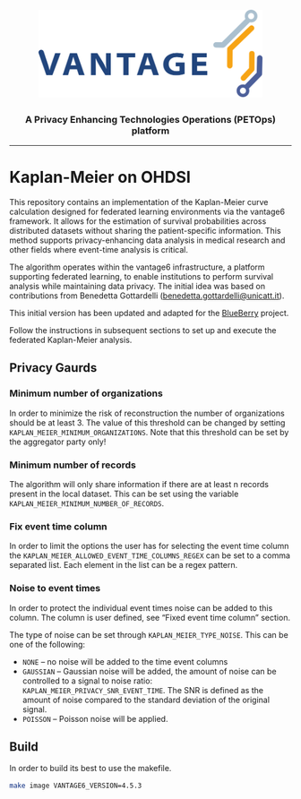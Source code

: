 <h1 align="center">
  <br>
  <a href="https://vantage6.ai"><img src="https://github.com/IKNL/guidelines/blob/master/resources/logos/vantage6.png?raw=true" alt="vantage6" width="400"></a>
</h1>

<h3 align=center>
    A Privacy Enhancing Technologies Operations (PETOps) platform
</h3>

--------------------
# Kaplan-Meier on OHDSI

This repository contains an implementation of the Kaplan-Meier curve calculation designed for federated learning environments via the vantage6 framework. It allows for the estimation of survival probabilities across distributed datasets without sharing the patient-specific information. This method supports privacy-enhancing data analysis in medical research and other fields where event-time analysis is critical.

The algorithm operates within the vantage6 infrastructure, a platform supporting federated learning, to enable institutions to perform survival analysis while maintaining data privacy. The initial idea was based on contributions from Benedetta Gottardelli (benedetta.gottardelli@unicatt.it).

This initial version has been updated and adapted for the [BlueBerry](https://euracan.eu/registries/blueberry/) project.

Follow the instructions in subsequent sections to set up and execute the federated Kaplan-Meier analysis.


## Privacy Gaurds

### Minimum number of organizations
In order to minimize the risk of reconstruction the number of organizations should be at least 3. The value of this threshold can be changed by setting `KAPLAN_MEIER_MINIMUM_ORGANIZATIONS`. Note that this threshold can be set by the aggregator party only!

### Minimum number of records
The algorithm will only share information if there are at least n records present in the local dataset. This can be set using the variable `KAPLAN_MEIER_MINIMUM_NUMBER_OF_RECORDS`.

### Fix event time column
In order to limit the options the user has for selecting the event time column the `KAPLAN_MEIER_ALLOWED_EVENT_TIME_COLUMNS_REGEX` can be set to a comma separated list. Each element in the list can be a regex pattern.

### Noise to event times
In order to protect the individual event times noise can be added to this column. The column is user defined, see “Fixed event time column” section.

The type of noise can be set through `KAPLAN_MEIER_TYPE_NOISE`. This can be one of the following:

* `NONE` – no noise will be added to the time event columns
* `GAUSSIAN` – Gaussian noise will be added, the amount of noise can be controlled to a signal to noise ratio: `KAPLAN_MEIER_PRIVACY_SNR_EVENT_TIME`. The SNR is defined as the amount of noise compared to the standard deviation of the original signal.
* `POISSON` – Poisson noise will be applied.

## Build
In order to build its best to use the makefile.

```bash
make image VANTAGE6_VERSION=4.5.3
```